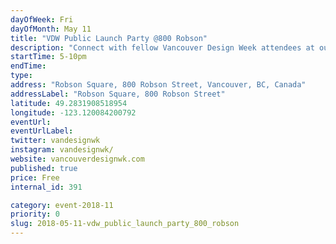 ```yaml
---
dayOfWeek: Fri
dayOfMonth: May 11
title: "VDW Public Launch Party @800 Robson"
description: "Connect with fellow Vancouver Design Week attendees at our legendary community party that kicks off our jam-packed weekend.<br> <br> VIVA Vancouver and Vancouver Design Foundation invite you to party with design activations inside BUBBLESCAPE curated by Vancouver Design Nerds. Ping pong, interactive art, and truth or dare balloons will engage event goers. Live DJ sets by DYSART, Nightwork and Loner.<br> <br> This free, all ages community gathering has food and drinks for purchase from El Cartel food truck, Oddity Kombucha and more. For your visual pleasure NUBO by Tangible Interaction will feel like you’re walking amongst the clouds. <br> <br> CONNECT by Vancouver Design Foundation will turn the space into a series of structures and connection points around how “Design can Impact…”  <br> <br> Proudly sponsored by LaSalle College and Viva Vancouver."
startTime: 5-10pm
endTime: 
type: 
address: "Robson Square, 800 Robson Street, Vancouver, BC, Canada"
addressLabel: "Robson Square, 800 Robson Street"
latitude: 49.2831908518954
longitude: -123.120084200792
eventUrl: 
eventUrlLabel: 
twitter: vandesignwk
instagram: vandesignwk/
website: vancouverdesignwk.com
published: true
price: Free
internal_id: 391

category: event-2018-11
priority: 0
slug: 2018-05-11-vdw_public_launch_party_800_robson
---
```

